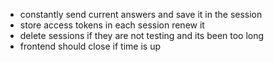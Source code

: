 * constantly send current answers and save it in the session
* store access tokens in each session renew it
* delete sessions if they are not testing and its been too long
* frontend should close if time is up
